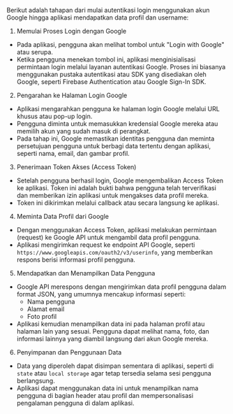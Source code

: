 Berikut adalah tahapan dari mulai autentikasi login menggunakan akun Google hingga aplikasi mendapatkan data profil dan username:

 1. Memulai Proses Login dengan Google
   - Pada aplikasi, pengguna akan melihat tombol untuk "Login with Google" atau serupa.
   - Ketika pengguna menekan tombol ini, aplikasi menginisialisasi permintaan login melalui layanan autentikasi Google. Proses ini biasanya menggunakan pustaka autentikasi atau SDK yang disediakan oleh Google, seperti Firebase Authentication atau Google Sign-In SDK.
   
 2. Pengarahan ke Halaman Login Google
   - Aplikasi mengarahkan pengguna ke halaman login Google melalui URL khusus atau pop-up login.
   - Pengguna diminta untuk memasukkan kredensial Google mereka atau memilih akun yang sudah masuk di perangkat.
   - Pada tahap ini, Google memastikan identitas pengguna dan meminta persetujuan pengguna untuk berbagi data tertentu dengan aplikasi, seperti nama, email, dan gambar profil.

 3. Penerimaan Token Akses (Access Token)
   - Setelah pengguna berhasil login, Google mengembalikan Access Token ke aplikasi. Token ini adalah bukti bahwa pengguna telah terverifikasi dan memberikan izin aplikasi untuk mengakses data profil mereka.
   - Token ini dikirimkan melalui callback atau secara langsung ke aplikasi.

 4. Meminta Data Profil dari Google
   - Dengan menggunakan Access Token, aplikasi melakukan permintaan (request) ke Google API untuk mengambil data profil pengguna.
   - Aplikasi mengirimkan request ke endpoint API Google, seperti `https://www.googleapis.com/oauth2/v3/userinfo`, yang memberikan respons berisi informasi profil pengguna.

 5. Mendapatkan dan Menampilkan Data Pengguna
   - Google API merespons dengan mengirimkan data profil pengguna dalam format JSON, yang umumnya mencakup informasi seperti:
     - Nama pengguna
     - Alamat email
     - Foto profil
   - Aplikasi kemudian menampilkan data ini pada halaman profil atau halaman lain yang sesuai. Pengguna dapat melihat nama, foto, dan informasi lainnya yang diambil langsung dari akun Google mereka.

 6. Penyimpanan dan Penggunaan Data
   - Data yang diperoleh dapat disimpan sementara di aplikasi, seperti di `state` atau `local storage` agar tetap tersedia selama sesi pengguna berlangsung.
   - Aplikasi dapat menggunakan data ini untuk menampilkan nama pengguna di bagian header atau profil dan mempersonalisasi pengalaman pengguna di dalam aplikasi.
